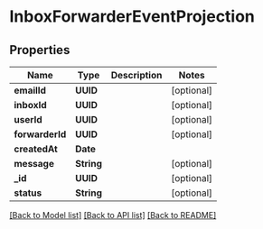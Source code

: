 # InboxForwarderEventProjection

## Properties
Name | Type | Description | Notes
------------ | ------------- | ------------- | -------------
**emailId** | **UUID** |  | [optional] 
**inboxId** | **UUID** |  | [optional] 
**userId** | **UUID** |  | [optional] 
**forwarderId** | **UUID** |  | [optional] 
**createdAt** | **Date** |  | 
**message** | **String** |  | [optional] 
**_id** | **UUID** |  | [optional] 
**status** | **String** |  | [optional] 

[[Back to Model list]](../README#documentation-for-models) [[Back to API list]](../README#documentation-for-api-endpoints) [[Back to README]](../README)


